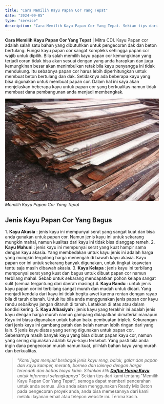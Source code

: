 ```yaml
---
title: "Cara Memilih Kayu Papan Cor Yang Tepat"
date: "2024-09-05"
type: "service"
description: "Cara Memilih Kayu Papan Cor Yang Tepat. Sekian tips dari kami tentang Memilih Kayu Papan Cor Yang Tepat, semoga dapat memberi pencerahan untuk anda semua...."
---
```


**Cara Memilih Kayu Papan Cor Yang Tepat** | Mitra CDI. Kayu Papan cor adalah salah satu bahan yang dibutuhkan untuk pengecoran dak dan beton bertulang. Fungsi kayu papan cor sangat kompleks sehingga papan cor wajib untuk dipilih. Bila salah memilih kayu papan cor kemungkinan yang terjadi coran tidak bisa akan sesuai dengan yang anda harapkan dan juga kemungkinan besar akan menimbulkan retak bila kayu penyangga ini tidak mendukung. Itu sebabnya papan cor harus lebih diperhitungkan untuk membuat beton bertulang dan dak.
Setidaknya ada beberapa kayu yang bisa digunakan untuk membuat papan cor. Dalam hal ini saya akan menjelaskan beberapa kayu untuk papan cor yang berkualitas namun tidak membuat dana pembangunan anda menjadi membengkak.

![Memilih Kayu Papan Cor Yang Tepat](/images/blog/papan-cor-kayu.jpg)
*Memilih Kayu Papan Cor Yang Tepat*

 ## Jenis Kayu Papan Cor Yang Bagus
    
1\. **Kayu Akasia** : jenis kayu ini mempunyai serat yang sangat kuat dan bisa anda gunakan untuk papan cor. Namun jenis kayu ini untuk sekarang mungkin mahal, namun kualitas dari kayu ini tidak bisa dianggap remeh.
2\. **Kayu Mahuni** : jenis kayu ini mempunyai serat yang kuat hampir sama dengan kayu akasia. Yang membedakan untuk kayu jenis ini adalah harga yang mungkin tergolong harga menengah di bawah kayu akasia. Kayu papan cor ini untuk sekarang banyak digunakan, untuk tingkat keawetan tentu saja masih dibawah akasia.
3\. **Kayu Kelapa** : jenis kayu ini terbilang mempunyai serat yang kuat dan bagus untuk dibuat papan cor namun terbilang mahal. Sebab untuk sekarang mendapatkan pohon kelapa sangat sulit (semua tergantung dari daerah masing)
4\. **Kayu Randu** : untuk jenis kayu papan cor ini terbilang sangat murah dan mudah untuk dicari. Yang menjadi kendala dari kayu ini tidak begitu awet karena rentan dengan rayap bila di taruh ditanah. Untuk itu bila anda menggunakan jenis papan cor kayu randu sebaiknya jangan ditaruh di tanah. Letakkan di atas atau dalam kondisi kering.
5\. **Kayu Albasiyah** : jenis kayu yang terakhir ini adalah jenis kayu dengan harga murah namun gampang didapatkan dimaterial manapun. Kayu ini biasa digunakan untuk bahan baku pembuatan triplek. Kekurangan dari jenis kayu ini gambang patah dan belah namun lebih ringan dari yang lain.
5 jenis kayu diatas yang sering digunakan untuk papan cor. Sebenarnya masih banyak kayu yang bisa dibuat papan kayu cor, namun yang sering digunakan adalah kayu-kayu tersebut. Yang pasti bila anda ingin dana pengecoran murah namun kuat, pilihlah bahan kayu yang murah dan berkualitas.
> _"Kami juga menjual berbagai jenis kayu reng, balok, galar dan papan dari kayu kamper, meranti, borneo dan lainnya dengan harga terendah dan bebas biaya kirim. Silahkan klik **[Daftar Harga Kayu](/blog/perbandingan-harga-kayu-meranti-jati-kamper-borneo)** untuk informasi selengkapnya"_
Sekian tips dari kami tentang "Memilih Kayu Papan Cor Yang Tepat", semoga dapat memberi pencerahan untuk anda semua. Jika anda akan menggunakan Ready Mix Beton pada pengecoran proyek anda, anda bisa memesannya dari kami melalui layanan email atau telepon website ini. Terima kasih.
